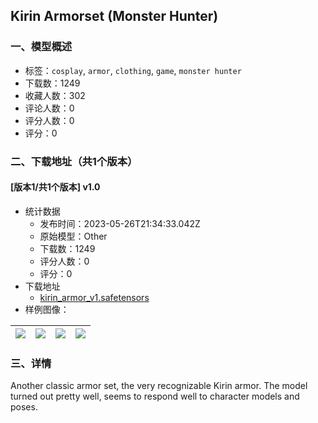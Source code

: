## Kirin Armorset (Monster Hunter)
### 一、模型概述

- 标签：`cosplay`, `armor`, `clothing`, `game`, `monster hunter`
- 下载数：1249
- 收藏人数：302
- 评论人数：0
- 评分人数：0
- 评分：0

### 二、下载地址（共1个版本）

#### [版本1/共1个版本] v1.0

- 统计数据
  - 发布时间：2023-05-26T21:34:33.042Z
  - 原始模型：Other
  - 下载数：1249
  - 评分人数：0
  - 评分：0
- 下载地址
  - [kirin_armor_v1.safetensors](https://civitai.com/api/download/models/82168)
- 样例图像：

| <img src="https://image.civitai.com/xG1nkqKTMzGDvpLrqFT7WA/747e4a9d-2eb4-4b4e-9ac9-34180491e61a/width=450/923908.jpeg" /> | <img src="https://image.civitai.com/xG1nkqKTMzGDvpLrqFT7WA/c22c1044-b857-4a9a-863c-eb2a9b9e6a78/width=450/923906.jpeg" /> | <img src="https://image.civitai.com/xG1nkqKTMzGDvpLrqFT7WA/c67e09de-619f-4fa5-b376-30219814714e/width=450/923948.jpeg" /> | <img src="https://image.civitai.com/xG1nkqKTMzGDvpLrqFT7WA/923ff150-85b3-42fa-bb0d-8f6532fbeff3/width=450/924049.jpeg" /> |
| ---- | ---- | ---- | ---- |


### 三、详情
<p>Another classic armor set, the very recognizable Kirin armor. The model turned out pretty well, seems to respond well to character models and poses.</p>